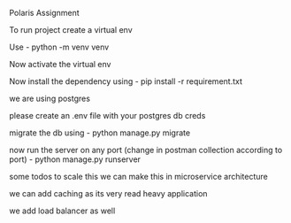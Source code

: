 Polaris Assignment 

To run project create a virtual env

Use - python -m venv venv

Now activate the virtual env

Now install the dependency using - pip install -r requirement.txt

we are using postgres

please create an .env file with your postgres db creds

migrate the db using - python manage.py migrate

now run the server on any port (change in postman collection according to port) - python manage.py runserver

some todos to scale this we can make this in microservice architecture  

we can add caching as its very read heavy application 

we add load balancer as well 
